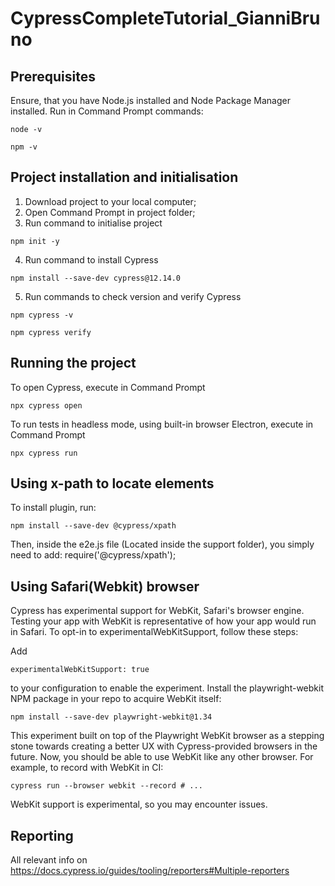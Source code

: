 # CypressCompleteTutorial_GianniBruno

## Prerequisites
Ensure, that you have Node.js installed and Node Package Manager installed. Run in Command Prompt commands:
```shell
node -v
```
```shell
npm -v
```
## Project installation and initialisation
1. Download project to your local computer;
2. Open Command Prompt in project folder;
3. Run command to initialise project
```shell
npm init -y
```

4. Run command to install Cypress
```shell
npm install --save-dev cypress@12.14.0
```

5. Run commands to check version and verify Cypress
```shell
npm cypress -v
```
```shell
npm cypress verify
```
## Running the project
To open Cypress, execute in Command Prompt
```shell
npx cypress open
```

To run tests in headless mode, using built-in browser Electron, execute in Command Prompt
```shell
npx cypress run
```
## Using x-path to locate elements

To install plugin, run:
```shell
npm install --save-dev @cypress/xpath
```
Then, inside the e2e.js file (Located inside the support folder), you simply need to add: require('@cypress/xpath');

## Using Safari(Webkit) browser

Cypress has experimental support for WebKit, Safari's browser engine. 
Testing your app with WebKit is representative of how your app would run in Safari.
To opt-in to experimentalWebKitSupport, follow these steps:

Add 
```
experimentalWebKitSupport: true
```
 to your configuration to enable the experiment.
Install the playwright-webkit NPM package in your repo to acquire WebKit itself: 
```shell
npm install --save-dev playwright-webkit@1.34
```
This experiment built on top of the Playwright WebKit browser as a stepping stone towards creating a better UX with Cypress-provided browsers in the future. 
Now, you should be able to use WebKit like any other browser. For example, to record with WebKit in CI:
```shell
cypress run --browser webkit --record # ...
```
WebKit support is experimental, so you may encounter issues. 

## Reporting

All relevant info on https://docs.cypress.io/guides/tooling/reporters#Multiple-reporters

